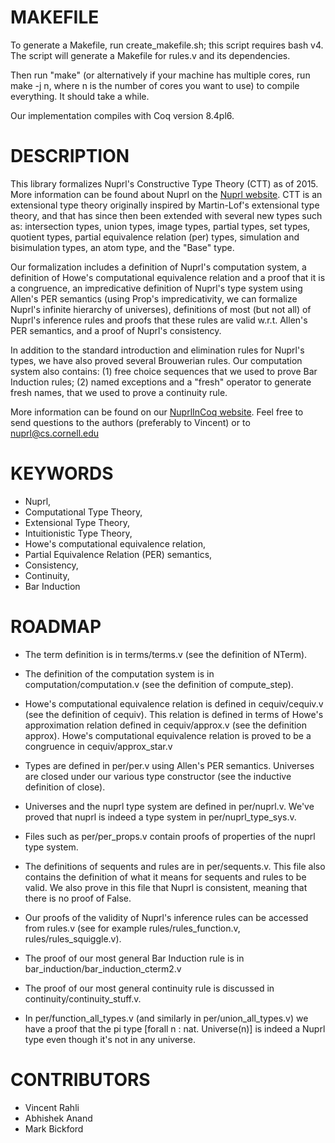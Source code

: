 MAKEFILE
========

To generate a Makefile, run create_makefile.sh; this script requires bash v4.
The script will generate a Makefile for rules.v and its dependencies.

Then run "make" (or alternatively if your machine has multiple cores,
run make -j n, where n is the number of cores you want to use) to
compile everything.  It should take a while.

Our implementation compiles with Coq version 8.4pl6.


DESCRIPTION
===========

This library formalizes Nuprl's Constructive Type Theory (CTT) as of
2015.  More information can be found about Nuprl on the [Nuprl
website](http://www.nuprl.org/).  CTT is an extensional type theory
originally inspired by Martin-Lof's extensional type theory, and that
has since then been extended with several new types such as:
intersection types, union types, image types, partial types, set
types, quotient types, partial equivalence relation (per) types,
simulation and bisimulation types, an atom type, and the "Base" type.

Our formalization includes a definition of Nuprl's computation system,
a definition of Howe's computational equivalence relation and a proof
that it is a congruence, an impredicative definition of Nuprl's type
system using Allen's PER semantics (using Prop's impredicativity, we
can formalize Nuprl's infinite hierarchy of universes), definitions of
most (but not all) of Nuprl's inference rules and proofs that these
rules are valid w.r.t. Allen's PER semantics, and a proof of Nuprl's
consistency.

In addition to the standard introduction and elimination rules for
Nuprl's types, we have also proved several Brouwerian rules.  Our
computation system also contains: (1) free choice sequences that we
used to prove Bar Induction rules; (2) named exceptions and a "fresh"
operator to generate fresh names, that we used to prove a continuity
rule.

More information can be found on our [NuprlInCoq
website](http://www.nuprl.org/html/Nuprl2Coq/).  Feel free to send
questions to the authors (preferably to Vincent) or to
nuprl@cs.cornell.edu


KEYWORDS
========

* Nuprl,
* Computational Type Theory,
* Extensional Type Theory,
* Intuitionistic Type Theory,
* Howe's computational equivalence relation,
* Partial Equivalence Relation (PER) semantics,
* Consistency,
* Continuity,
* Bar Induction


ROADMAP
=======

* The term definition is in terms/terms.v (see the definition of
NTerm).

* The definition of the computation system is in
computation/computation.v (see the definition of compute_step).

* Howe's computational equivalence relation is defined in
cequiv/cequiv.v (see the definition of cequiv).  This relation is
defined in terms of Howe's approximation relation defined in
cequiv/approx.v (see the definition approx).  Howe's computational
equivalence relation is proved to be a congruence in
cequiv/approx_star.v

* Types are defined in per/per.v using Allen's PER semantics.
Universes are closed under our various type constructor (see the
inductive definition of close).

* Universes and the nuprl type system are defined in per/nuprl.v.
We've proved that nuprl is indeed a type system in
per/nuprl_type_sys.v.

* Files such as per/per_props.v contain proofs of properties of the
nuprl type system.

* The definitions of sequents and rules are in per/sequents.v.  This
file also contains the definition of what it means for sequents and
rules to be valid.  We also prove in this file that Nuprl is
consistent, meaning that there is no proof of False.

* Our proofs of the validity of Nuprl's inference rules can be
accessed from rules.v (see for example rules/rules_function.v,
rules/rules_squiggle.v).

* The proof of our most general Bar Induction rule is in
bar_induction/bar_induction_cterm2.v

* The proof of our most general continuity rule is discussed in
continuity/continuity_stuff.v.

* In per/function_all_types.v (and similarly in per/union_all_types.v)
we have a proof that the pi type [forall n : nat. Universe(n)] is
indeed a Nuprl type even though it's not in any universe.


CONTRIBUTORS
============

* Vincent Rahli
* Abhishek Anand
* Mark Bickford
